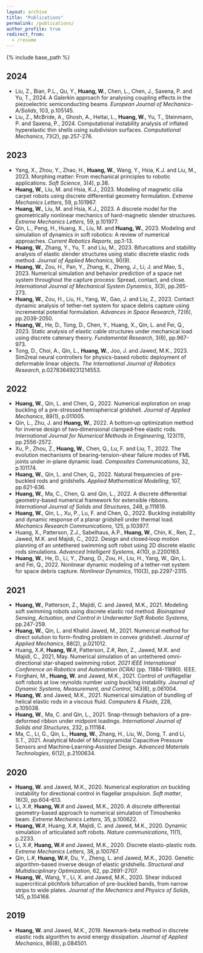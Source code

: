 ```yaml
---
layout: archive
title: "Publications"
permalink: /publications/
author_profile: true
redirect_from:
  - /resume
---
```


{% include base_path %}


2024
---
* Liu, Z., Bian, P.L., Qu, Y., **Huang, W.**, Chen, L., Chen, J., Saxena, P. and Yu, T., 2024. A Galerkin approach for analysing coupling effects in the piezoelectric semiconducting beams. *European Journal of Mechanics-A/Solids*, 103, p.105145.
* Liu, Z., McBride, A., Ghosh, A., Heltai, L., **Huang, W.**, Yu, T., Steinmann, P. and Saxena, P., 2024. Computational instability analysis of inflated hyperelastic thin shells using subdivision surfaces. *Computational Mechanics*, 73(2), pp.257-276.

2023
---
* Yang, X., Zhou, Y., Zhao, H., **Huang, W.**, Wang, Y., Hsia, K.J. and Liu, M., 2023. Morphing matter: From mechanical principles to robotic applications. *Soft Science*, 3(4), p.38.
* **Huang, W.**, Liu, M. and Hsia, K.J., 2023. Modeling of magnetic cilia carpet robots using discrete differential geometry formulation. *Extreme Mechanics Letters*, 59, p.101967.
* **Huang, W.**, Liu, M. and Hsia, K.J., 2023. A discrete model for the geometrically nonlinear mechanics of hard-magnetic slender structures. *Extreme Mechanics Letters*, 59, p.101977.
* Qin, L., Peng, H., Huang, X., Liu, M. and **Huang, W.**, 2023. Modeling and simulation of dynamics in soft robotics: A review of numerical approaches. *Current Robotics Reports*, pp.1-13.
* **Huang, W.**, Zhang, Y., Yu, T. and Liu, M., 2023. Bifurcations and stability analysis of elastic slender structures using static discrete elastic rods method. *Journal of Applied Mechanics*, 90(9).
* **Huang, W.**, Zou, H., Pan, Y., Zhang, K., Zheng, J., Li, J. and Mao, S., 2023. Numerical simulation and behavior prediction of a space net system throughout the capture process: Spread, contact, and close. *International Journal of Mechanical System Dynamics*, 3(3), pp.265-273.
* **Huang, W.**, Zou, H., Liu, H., Yang, W., Gao, J. and Liu, Z., 2023. Contact dynamic analysis of tether-net system for space debris capture using incremental potential formulation. *Advances in Space Research*, 72(6), pp.2039-2050.
* **Huang, W.**, He, D., Tong, D., Chen, Y., Huang, X., Qin, L. and Fei, Q., 2023. Static analysis of elastic cable structures under mechanical load using discrete catenary theory. *Fundamental Research*, 3(6), pp.967-973.
* Tong, D., Choi, A., Qin, L., **Huang, W.**, Joo, J. and Jawed, M.K., 2023. Sim2real neural controllers for physics-based robotic deployment of deformable linear objects. *The International Journal of Robotics Research*, p.02783649231214553.


2022
---
* **Huang, W.**, Qin, L. and Chen, Q., 2022. Numerical exploration on snap buckling of a pre-stressed hemispherical gridshell. *Journal of Applied Mechanics*, 89(1), p.011005.
* Qin, L., Zhu, J. and **Huang, W.**, 2022. A bottom‐up optimization method for inverse design of two‐dimensional clamped‐free elastic rods. *International Journal for Numerical Methods in Engineering*, 123(11), pp.2556-2572.
* Xu, P., Zhou, Z., **Huang, W.**, Chen, Q., Lu, F. and Liu, T., 2022. The evolution mechanisms of bearing-tension-shear failure modes of FML joints under in-plane dynamic load. *Composites Communications*, 32, p.101174.
* **Huang, W.**, Qin, L. and Chen, Q., 2022. Natural frequencies of pre-buckled rods and gridshells. *Applied Mathematical Modelling*, 107, pp.621-636.
* **Huang, W.**, Ma, C., Chen, Q. and Qin, L., 2022. A discrete differential geometry-based numerical framework for extensible ribbons. *International Journal of Solids and Structures*, 248, p.111619.
* **Huang, W.**, Qin, L., Xu, P., Lu, F. and Chen, Q., 2022. Buckling instability and dynamic response of a planar gridshell under thermal load. *Mechanics Research Communications*, 125, p.103977.
* Huang, X., Patterson, Z.J., Sabelhaus, A.P., **Huang, W.**, Chin, K., Ren, Z., Jawed, M.K. and Majidi, C., 2022. Design and closed‐loop motion planning of an untethered swimming soft robot using 2D discrete elastic rods simulations. *Advanced Intelligent Systems*, 4(10), p.2200163.
* **Huang, W.**, He, D., Li, Y., Zhang, D., Zou, H., Liu, H., Yang, W., Qin, L. and Fei, Q., 2022. Nonlinear dynamic modeling of a tether-net system for space debris capture. *Nonlinear Dynamics*, 110(3), pp.2297-2315.

2021
---
* **Huang, W.**, Patterson, Z., Majidi, C. and Jawed, M.K., 2021. Modeling soft swimming robots using discrete elastic rod method. *Bioinspired Sensing, Actuation, and Control in Underwater Soft Robotic Systems*, pp.247-259.
* **Huang, W.**, Qin, L. and Khalid Jawed, M., 2021. Numerical method for direct solution to form-finding problem in convex gridshell. *Journal of Applied Mechanics*, 88(2), p.021012.
* Huang, X.#, **Huang, W.**#, Patterson, Z.#, Ren, Z., Jawed, M.K. and Majidi, C., 2021, May. Numerical simulation of an untethered omni-directional star-shaped swimming robot. *2021 IEEE International Conference on Robotics and Automation (ICRA)* (pp. 11884-11890). IEEE.
* Forghani, M., **Huang, W.** and Jawed, M.K., 2021. Control of uniflagellar soft robots at low reynolds number using buckling instability. *Journal of Dynamic Systems, Measurement, and Control*, 143(6), p.061004.
* **Huang, W.** and Jawed, M.K., 2021. Numerical simulation of bundling of helical elastic rods in a viscous fluid. *Computers & Fluids*, 228, p.105038.
* **Huang, W.**, Ma, C. and Qin, L., 2021. Snap-through behaviors of a pre-deformed ribbon under midpoint loadings. *International Journal of Solids and Structures*, 232, p.111184.
* Ma, C., Li, G., Qin, L., **Huang, W.**, Zhang, H., Liu, W., Dong, T. and Li, S.T., 2021. Analytical Model of Micropyramidal Capacitive Pressure Sensors and Machine‐Learning‐Assisted Design. *Advanced Materials Technologies*, 6(12), p.2100634.


2020
---
* **Huang, W.** and Jawed, M.K., 2020. Numerical exploration on buckling instability for directional control in flagellar propulsion. *Soft matter*, 16(3), pp.604-613.
* Li, X.#, **Huang, W.**# and Jawed, M.K., 2020. A discrete differential geometry-based approach to numerical simulation of Timoshenko beam. *Extreme Mechanics Letters*, 35, p.100622.
* **Huang, W.**#, Huang, X.#, Majidi, C. and Jawed, M.K., 2020. Dynamic simulation of articulated soft robots. *Nature communications*, 11(1), p.2233.
* Li, X.#, **Huang, W.**# and Jawed, M.K., 2020. Discrete elasto-plastic rods. *Extreme Mechanics Letters*, 38, p.100767.
* Qin, L.#, **Huang, W.**#, Du, Y., Zheng, L. and Jawed, M.K., 2020. Genetic algorithm-based inverse design of elastic gridshells. *Structural and Multidisciplinary Optimization*, 62, pp.2691-2707.
* **Huang, W.**, Wang, Y., Li, X. and Jawed, M.K., 2020. Shear induced supercritical pitchfork bifurcation of pre-buckled bands, from narrow strips to wide plates. *Journal of the Mechanics and Physics of Solids*, 145, p.104168.

2019
---
* **Huang, W.** and Jawed, M.K., 2019. Newmark-beta method in discrete elastic rods algorithm to avoid energy dissipation. *Journal of Applied Mechanics*, 86(8), p.084501.
